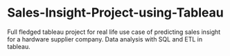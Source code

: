 # Sales-Insight-Project-using-Tableau
Full fledged tableau project for real life use case of predicting sales insight for a hardware supplier company. Data analysis with SQL and ETL in tableau.
